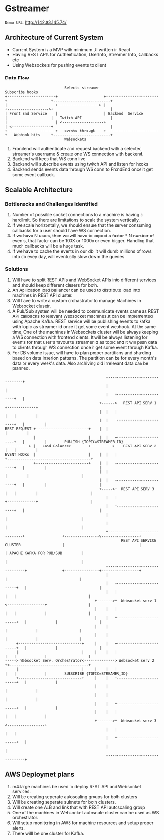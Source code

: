 # Gstreamer

`Demo URL`: http://142.93.145.74/

## Architecture of Current System


* Current System is a MVP with minimum UI written in React
* Having REST APIs for Authentication, UserInfo, Streamer Info, Callbacks etc 
* Using Websockets for pushing events to client 
  
### Data Flow



```
                           Selects streamer                              Subscribe hooks
+----------------------+                     +------------------------+                    +--------------------------+
|                      +-------------------> |                        +------------------->+                          |
| Front End Service    |                     | Backend  Service       |                    |   Twitch API             |
|                      | <-------------------+                        | <------------------+                          |
+----------------------+   events through    +------------------------+   Webhook hits     +--------------------------+
                           Websockets

```

1. Frondend will authenticate and request backend with a selected streamer's username & create one WS connection with backend.
2. Backend will keep that WS conn live
3. Backend will subscribe events using twitch API and listen for hooks
4. Backend sends events data through WS conn to FrondEnd once it get some event callback.



## Scalable Architecture

### Bottlenecks and Challenges Identified
1. Number of possible socket connections to a machine is having a hardlimit. So there are limitations to scale the system vertically.
2. If we scale horizontally, we should ensure that the server consuming callbacks for a user should have WS connection.
3. If we have N users, then we will have to expect a factor * N number of events, that factor can be 100X or 1000x or even bigger. Handling that much callbacks will be a huge task.
4. If we have to cache the events in our db, it will dumb millions of rows into db evey day, will eventually slow dowm the queries



### Solutions
1. Will have to split REST APIs and WebSocket APIs into different services and should keep different clusers for both.
2. An Apllication load ballancer can be used to  distribute load into machines in REST API cluster.
3. Will have to write a custom orchastrator to manage Machines in Websocket clusetr.
4. A Pub/Sub system will be needed to communicate events came as REST API callbacks to relevant Websocket machines.It can be implemented using Apache Kafka. REST service will be publishing events to kafka with topic as streamer id once it get some event webhook.
   At the same time, One of the machines in Websockets cluster will be always keeping a WS connection with frontend clents. It will be always listening for events for that user's favourite streamer id as topic and it will push data to clients through WS connection once it get some event through Kafka. 
5.  For DB volume issue, will have to plan proper partitions and sharding based on data inserion patterns. The partition can be for every month's data or every week's data. Also archiving old irrelevant data can be planned.



```
                                              +-------------------------------+
                                              |                               |
                                              |   +-----------------------+   |
                                           +------>   REST API SERV 1     +-------------+
                                           |  |   |                       |   |         |
                                           |  |   +-----------------------+   |         |
REST REQUEST +------------------------+    |  |                               |         |
             |                        |    |  |   +-----------------------+   |         |        PUBLISH {TOPIC=STREAMER_ID}
-----------> |   Load Balancer        +---------->+   REST API SERV 2     |   |         |
EVENT HOOKs  |                        |    |  |   |                       +--------------------------------------+
             +------------------------+    |  |   +-----------------------+   |         |                        |
                                           |  |                               |         |                        |
                                           |  |   +-----------------------+   |         |                        |
                                           +----->+  REST API SERV 3      |   |         |                        |
                                              |   |                       +-------------+                        |
                                              |   +-----------------------+   |                                  |
                                              |                               |                                  |
                                              |                               |                                  |
                                              +-------------------------------+                 +----------------v-----------------+
                                                     REST API SERVICE CLUSTER                   |                                  |
                                                                                                | APACHE KAFKA FOR PUB/SUB         |
                                                                                                |                                  |
                                              +--------------------------------+                +----------------+-----------------+
                                              |                                |                                 |
                                              |   +------------------------+   |                                 |
                                              |   |                        |   |                                 |
                                         +------->+  Websocket serv 1      <-----------------+                   |
                                         |    |   |                        |   |             |                   |
                                         |    |   +------------------------+   |             |                   |
                                         |    |                                |             |                   |
                                         |    |                                |             |                   |
     +-----------------------------+     |    |   +------------------------+   |             |                   |
     |                             |     |    |   |                        |   |             |                   |
-----> Websocket Serv. Orchestrator<--------------> Websocket serv 2       +<------------------------------------+
     |                             |     |    |   |                        |   |             |        SUBSCRIBE {TOPIC=STREAMER_ID}
     +-----------------------------+     |    |   +------------------------+   |             |
                                         |    |                                |             |
                                         |    |                                |             |
                                         |    |   +------------------------+   |             |
                                         |    |   |                        |   |             |
                                         +------->+  Websocket serv 3      <-----------------+
                                              |   |                        |   |
                                              |   +------------------------+   |
                                              |                                |
                                              +--------------------------------+
```


## AWS Deploymet plans
1. m4.large machines be used  to deploy REST API and Websocket services.
2. Will be creating seperate autoscaling groups for both clusters
3. Will be creating seperate subnets for both clusters.
4. Will create one ALB and link that with REST API autoscaling group
5. One of the machines in Websocket autoscale cluster can be used as WS orchestrator.
6. Will setup monitoring in AWS for machine resources and setup proper alerts.
7. There willl be one cluster for Kafka.